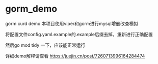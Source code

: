 # gorm_demo
gorm curd demo
本项目使用viper和gorm进行mysql增删改查模拟

将配置文件config.yaml.example的.example后缀去掉，重新进行正确配置

然后go mod tidy 一下，应该能正常运行

详细demo解释请查看 https://juejin.cn/post/7260713996164284474
